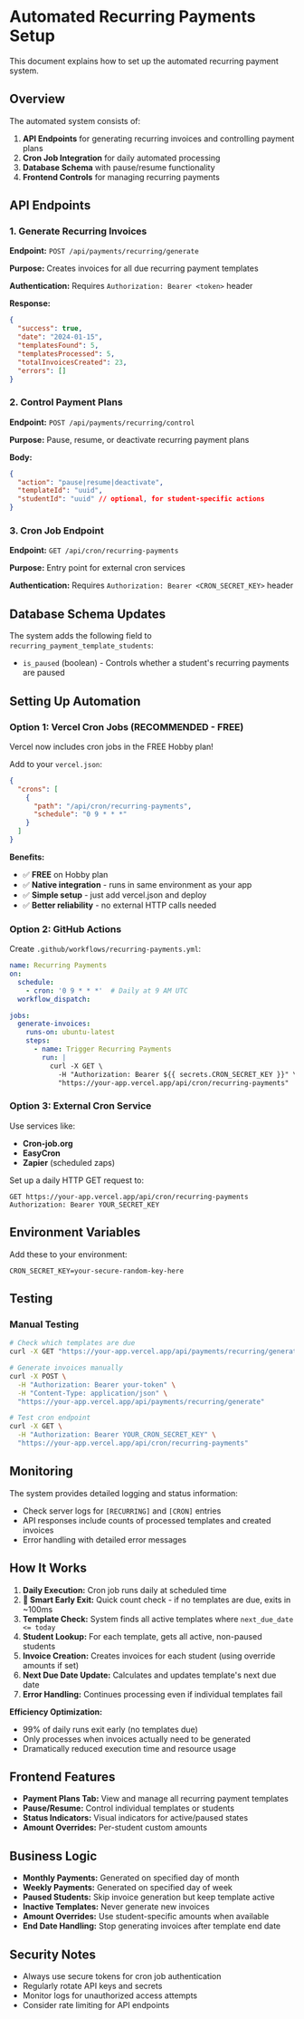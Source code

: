 # Automated Recurring Payments Setup

This document explains how to set up the automated recurring payment system.

## Overview

The automated system consists of:
1. **API Endpoints** for generating recurring invoices and controlling payment plans
2. **Cron Job Integration** for daily automated processing
3. **Database Schema** with pause/resume functionality
4. **Frontend Controls** for managing recurring payments

## API Endpoints

### 1. Generate Recurring Invoices
**Endpoint:** `POST /api/payments/recurring/generate`

**Purpose:** Creates invoices for all due recurring payment templates

**Authentication:** Requires `Authorization: Bearer <token>` header

**Response:**
```json
{
  "success": true,
  "date": "2024-01-15",
  "templatesFound": 5,
  "templatesProcessed": 5,
  "totalInvoicesCreated": 23,
  "errors": []
}
```

### 2. Control Payment Plans
**Endpoint:** `POST /api/payments/recurring/control`

**Purpose:** Pause, resume, or deactivate recurring payment plans

**Body:**
```json
{
  "action": "pause|resume|deactivate",
  "templateId": "uuid",
  "studentId": "uuid" // optional, for student-specific actions
}
```

### 3. Cron Job Endpoint
**Endpoint:** `GET /api/cron/recurring-payments`

**Purpose:** Entry point for external cron services

**Authentication:** Requires `Authorization: Bearer <CRON_SECRET_KEY>` header

## Database Schema Updates

The system adds the following field to `recurring_payment_template_students`:
- `is_paused` (boolean) - Controls whether a student's recurring payments are paused

## Setting Up Automation

### Option 1: Vercel Cron Jobs (RECOMMENDED - FREE)
Vercel now includes cron jobs in the FREE Hobby plan!

Add to your `vercel.json`:
```json
{
  "crons": [
    {
      "path": "/api/cron/recurring-payments",
      "schedule": "0 9 * * *"
    }
  ]
}
```

**Benefits:**
- ✅ **FREE** on Hobby plan
- ✅ **Native integration** - runs in same environment as your app
- ✅ **Simple setup** - just add vercel.json and deploy
- ✅ **Better reliability** - no external HTTP calls needed

### Option 2: GitHub Actions
Create `.github/workflows/recurring-payments.yml`:
```yaml
name: Recurring Payments
on:
  schedule:
    - cron: '0 9 * * *'  # Daily at 9 AM UTC
  workflow_dispatch:

jobs:
  generate-invoices:
    runs-on: ubuntu-latest
    steps:
      - name: Trigger Recurring Payments
        run: |
          curl -X GET \
            -H "Authorization: Bearer ${{ secrets.CRON_SECRET_KEY }}" \
            "https://your-app.vercel.app/api/cron/recurring-payments"
```

### Option 3: External Cron Service
Use services like:
- **Cron-job.org**
- **EasyCron**
- **Zapier** (scheduled zaps)

Set up a daily HTTP GET request to:
```
GET https://your-app.vercel.app/api/cron/recurring-payments
Authorization: Bearer YOUR_SECRET_KEY
```

## Environment Variables

Add these to your environment:
```
CRON_SECRET_KEY=your-secure-random-key-here
```

## Testing

### Manual Testing
```bash
# Check which templates are due
curl -X GET "https://your-app.vercel.app/api/payments/recurring/generate"

# Generate invoices manually
curl -X POST \
  -H "Authorization: Bearer your-token" \
  -H "Content-Type: application/json" \
  "https://your-app.vercel.app/api/payments/recurring/generate"

# Test cron endpoint
curl -X GET \
  -H "Authorization: Bearer YOUR_CRON_SECRET_KEY" \
  "https://your-app.vercel.app/api/cron/recurring-payments"
```

## Monitoring

The system provides detailed logging and status information:
- Check server logs for `[RECURRING]` and `[CRON]` entries
- API responses include counts of processed templates and created invoices
- Error handling with detailed error messages

## How It Works

1. **Daily Execution:** Cron job runs daily at scheduled time
2. **🚀 Smart Early Exit:** Quick count check - if no templates are due, exits in ~100ms
3. **Template Check:** System finds all active templates where `next_due_date <= today`
4. **Student Lookup:** For each template, gets all active, non-paused students
5. **Invoice Creation:** Creates invoices for each student (using override amounts if set)
6. **Next Due Date Update:** Calculates and updates template's next due date
7. **Error Handling:** Continues processing even if individual templates fail

**Efficiency Optimization:**
- 99% of daily runs exit early (no templates due)
- Only processes when invoices actually need to be generated
- Dramatically reduced execution time and resource usage

## Frontend Features

- **Payment Plans Tab:** View and manage all recurring payment templates
- **Pause/Resume:** Control individual templates or students
- **Status Indicators:** Visual indicators for active/paused states
- **Amount Overrides:** Per-student custom amounts

## Business Logic

- **Monthly Payments:** Generated on specified day of month
- **Weekly Payments:** Generated on specified day of week
- **Paused Students:** Skip invoice generation but keep template active
- **Inactive Templates:** Never generate new invoices
- **Amount Overrides:** Use student-specific amounts when available
- **End Date Handling:** Stop generating invoices after template end date

## Security Notes

- Always use secure tokens for cron job authentication
- Regularly rotate API keys and secrets
- Monitor logs for unauthorized access attempts
- Consider rate limiting for API endpoints